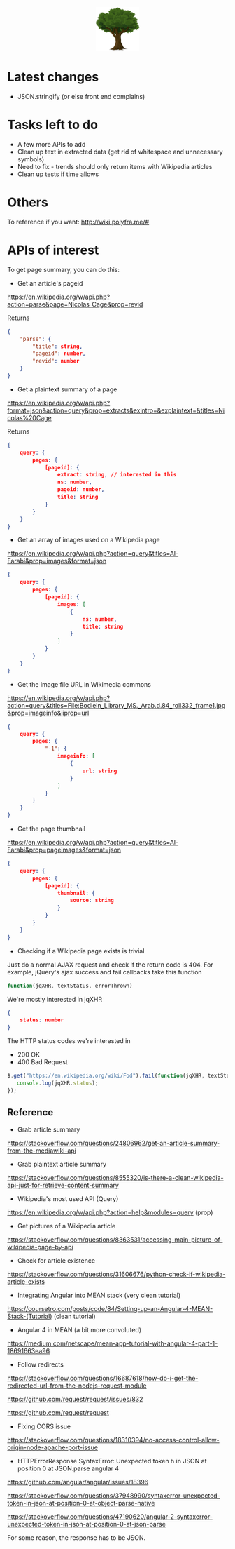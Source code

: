 <style>
img { width: 100px; height: 100px }
.project-logo { margin: auto; text-align: center }
</style>

<div class="project-logo">
    <img src="/images/project-logo.png" />
</div>

# Latest changes

- JSON.stringify (or else front end complains)

# Tasks left to do

- A few more APIs to add
 - Clean up text in extracted data (get rid of whitespace and unnecessary symbols)
 - Need to fix - trends should only return items with Wikipedia articles 
- Clean up tests if time allows

# Others

To reference if you want: http://wiki.polyfra.me/#

# APIs of interest

To get page summary, you can do this: 

- Get an article's pageid

https://en.wikipedia.org/w/api.php?action=parse&page=Nicolas_Cage&prop=revid

Returns

```json
{
    "parse": {
        "title": string,
        "pageid": number,
        "revid": number
    }
} 
```

- Get a plaintext summary of a page 

https://en.wikipedia.org/w/api.php?format=json&action=query&prop=extracts&exintro=&explaintext=&titles=Nicolas%20Cage

Returns 

````json
{
    query: {
        pages: {
            [pageid]: {
                extract: string, // interested in this
                ns: number,
                pageid: number,
                title: string
            }
        }
    }
}
````

- Get an array of images used on a Wikipedia page

https://en.wikipedia.org/w/api.php?action=query&titles=Al-Farabi&prop=images&format=json

````json
{
    query: {
        pages: {
            [pageid]: {
                images: [
                    {
                        ns: number,
                        title: string
                    }
                ]
            }
        }
    }
}
````

- Get the image file URL in Wikimedia commons

https://en.wikipedia.org/w/api.php?action=query&titles=File:Bodlein_Library_MS._Arab.d.84_roll332_frame1.jpg&prop=imageinfo&iiprop=url

````json
{
    query: {
        pages: {
            "-1": {
                imageinfo: [
                    {
                        url: string
                    }
                ]
            }
        }
    }
} 
````

- Get the page thumbnail

https://en.wikipedia.org/w/api.php?action=query&titles=Al-Farabi&prop=pageimages&format=json

````json
{
    query: {
        pages: {
            [pageid]: {
                thumbnail: {
                    source: string
                }
            }
        }
    }
}
````

- Checking if a Wikipedia page exists is trivial

Just do a normal AJAX request and check if the return code is 404. 
For example, jQuery's ajax success and fail callbacks take this function

````javascript
function(jqXHR, textStatus, errorThrown)
````

We're mostly interested in jqXHR

````json
{
    status: number
}
````

The HTTP status codes we're interested in
- 200 OK
- 400 Bad Request

````javascript
$.get("https://en.wikipedia.org/wiki/Fod").fail(function(jqXHR, textStatus, errorThrown) {
   console.log(jqXHR.status);
});
````

## Reference

- Grab article summary 

https://stackoverflow.com/questions/24806962/get-an-article-summary-from-the-mediawiki-api

- Grab plaintext article summary

https://stackoverflow.com/questions/8555320/is-there-a-clean-wikipedia-api-just-for-retrieve-content-summary

- Wikipedia's most used API (Query)

https://en.wikipedia.org/w/api.php?action=help&modules=query (prop)

- Get pictures of a Wikipedia article

https://stackoverflow.com/questions/8363531/accessing-main-picture-of-wikipedia-page-by-api

- Check for article existence

https://stackoverflow.com/questions/31606676/python-check-if-wikipedia-article-exists

- Integrating Angular into MEAN stack (very clean tutorial)

https://coursetro.com/posts/code/84/Setting-up-an-Angular-4-MEAN-Stack-(Tutorial) (clean tutorial)

- Angular 4 in MEAN (a bit more convoluted)

https://medium.com/netscape/mean-app-tutorial-with-angular-4-part-1-18691663ea96

- Follow redirects

https://stackoverflow.com/questions/16687618/how-do-i-get-the-redirected-url-from-the-nodejs-request-module

https://github.com/request/request/issues/832

https://github.com/request/request

- Fixing CORS issue

https://stackoverflow.com/questions/18310394/no-access-control-allow-origin-node-apache-port-issue

- HTTPErrorResponse SyntaxError: Unexpected token h in JSON at position 0 at JSON.parse angular 4

https://github.com/angular/angular/issues/18396

https://stackoverflow.com/questions/37948990/syntaxerror-unexpected-token-in-json-at-position-0-at-object-parse-native

https://stackoverflow.com/questions/47190620/angular-2-syntaxerror-unexpected-token-in-json-at-position-0-at-json-parse

For some reason, the response has to be JSON. 